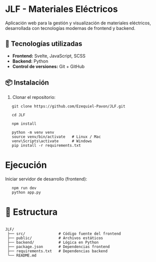 # JLF - Materiales Eléctricos

Aplicación web para la gestión y visualización de materiales eléctricos, desarrollada con tecnologías modernas de frontend y backend.

## 🚀 Tecnologías utilizadas
- **Frontend:** Svelte, JavaScript, SCSS  
- **Backend:** Python  
- **Control de versiones:** Git + GitHub  

## 📦 Instalación
1. Clonar el repositorio:

```
   git clone https://github.com/Ezequiel-Pavon/JLF.git

   cd JLF

   npm install

```


```
   python -m venv venv
   source venv/bin/activate   # Linux / Mac
   venv\Scripts\activate      # Windows
   pip install -r requirements.txt

```

# Ejecución

Iniciar servidor de desarrollo (frontend):

```
   npm run dev
   python app.py

```

# 📂 Estructura
```

JLF/
 ├── src/               # Código fuente del frontend
 ├── public/            # Archivos estáticos
 ├── backend/           # Lógica en Python
 ├── package.json       # Dependencias frontend
 ├── requirements.txt   # Dependencias backend
 └── README.md

```
